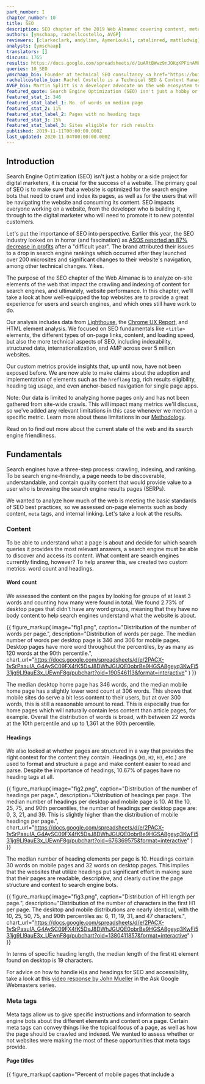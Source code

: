 ```yaml
---
part_number: I
chapter_number: 10
title: SEO
description: SEO chapter of the 2019 Web Almanac covering content, meta tags, indexability, linking, speed, structured data, internationalization, SPAs, AMP and security.
authors: [ymschaap, rachellcostello, AVGP]
reviewers: [clarkeclark, andylimn, AymenLoukil, catalinred, mattludwig]
analysts: [ymschaap]
translators: []
discuss: 1765
results: https://docs.google.com/spreadsheets/d/1uARtBWwz9nJOKqKPFinAMbtoDgu5aBtOhsBNmsCoTaA/
queries: 10_SEO
ymschaap_bio: Founder at technical SEO consultancy <a href="https://build.amsterdam/">build.amsterdam</a>. Previously founded several web companies that reached over 1 billions users. Blogging about his latest (ad)ventures since 2005 on <a href="https://yvoschaap.com/">yvoschaap.com</a>.
rachellcostello_bio: Rachel Costello is a Technical SEO & Content Manager at <a href="https://www.deepcrawl.com/">DeepCrawl</a> and an international conference speaker who spends her time researching and communicating the latest developments in search. Rachel currently manages the production of <a href="https://www.deepcrawl.com/knowledge/white-papers/">technical SEO white papers</a> and research pieces for DeepCrawl, and is a regular columnist for <a href="https://www.searchenginejournal.com/author/rachel-costello/">Search Engine Journal</a>.
AVGP_bio: Martin Splitt is a developer advocate on the web ecosystem team at Google where he works on keeping the web discoverable.
featured_quote: Search Engine Optimization (SEO) isn't just a hobby or a side project for digital marketers, it is crucial for the success of a website. The primary goal of SEO is to make sure that a website is optimized for the search engine bots that need to crawl and index its pages, as well as for the users that will be navigating the website and consuming its content. SEO impacts everyone working on a website, from the developer who is building it, through to the digital marketer who will need to promote it to new potential customers.
featured_stat_1: 346
featured_stat_label_1: No. of words on median page
featured_stat_2: 11%
featured_stat_label_2: Pages with no heading tags
featured_stat_3: 15%
featured_stat_label_3: Sites eligible for rich results
published: 2019-11-11T00:00:00.000Z
last_updated: 2020-11-04T00:00:00.000Z
---
```


## Introduction

Search Engine Optimization (SEO) isn't just a hobby or a side project for digital marketers, it is crucial for the success of a website. The primary goal of SEO is to make sure that a website is optimized for the search engine bots that need to crawl and index its pages, as well as for the users that will be navigating the website and consuming its content. SEO impacts everyone working on a website, from the developer who is building it, through to the digital marketer who will need to promote it to new potential customers.

Let's put the importance of SEO into perspective. Earlier this year, the SEO industry looked on in horror (and fascination) as [ASOS reported an 87% decrease in profits](https://www.bbc.co.uk/news/business-47877688) after a "difficult year". The brand attributed their issues to a drop in search engine rankings which occurred after they launched over 200 microsites and significant changes to their website's navigation, among other technical changes. Yikes.

The purpose of the SEO chapter of the Web Almanac is to analyze on-site elements of the web that impact the crawling and indexing of content for search engines, and ultimately, website performance. In this chapter, we'll take a look at how well-equipped the top websites are to provide a great experience for users and search engines, and which ones still have work to do.

Our analysis includes data from [Lighthouse](./methodology#lighthouse), the [Chrome UX Report](./methodology#chrome-ux-report), and HTML element analysis. We focused on SEO fundamentals like `<title>` elements, the different types of on-page links, content, and loading speed, but also the more technical aspects of SEO, including indexability, structured data, internationalization, and AMP across over 5 million websites.

Our custom metrics provide insights that, up until now, have not been exposed before. We are now able to make claims about the adoption and implementation of elements such as the `hreflang` tag, rich results eligibility, heading tag usage, and even anchor-based navigation for single page apps.

<p class="note">Note: Our data is limited to analyzing home pages only and has not been gathered from site-wide crawls. This will impact many metrics we'll discuss, so we've added any relevant limitations in this case whenever we mention a specific metric. Learn more about these limitations in our <a href="./methodology">Methodology</a>.</p>

Read on to find out more about the current state of the web and its search engine friendliness.

## Fundamentals

Search engines have a three-step process: crawling, indexing, and ranking. To be search engine-friendly, a page needs to be discoverable, understandable, and contain quality content that would provide value to a user who is browsing the search engine results pages (SERPs).

We wanted to analyze how much of the web is meeting the basic standards of SEO best practices, so we assessed on-page elements such as body content, `meta` tags, and internal linking. Let's take a look at the results.

### Content

To be able to understand what a page is about and decide for which search queries it provides the most relevant answers, a search engine must be able to discover and access its content. What content are search engines currently finding, however? To help answer this, we created two custom metrics: word count and headings.

#### Word count

We assessed the content on the pages by looking for groups of at least 3 words and counting how many were found in total. We found 2.73% of desktop pages that didn't have any word groups, meaning that they have no body content to help search engines understand what the website is about.

{{ figure_markup(
  image="fig1.png",
  caption="Distribution of the number of words per page.",
  description="Distribution of words per page. The median number of words per desktop page is 346 and 306 for mobile pages. Desktop pages have more word throughout the percentiles, by as many as 120 words at the 90th percentile.",
  chart_url="https://docs.google.com/spreadsheets/d/e/2PACX-1vSrPaauIA_G4AySC09FX4fK5DsJ8DWhJGUQE0obrBe9HGSA8geyq3KwFi531jg9Ll9auE3x_UEwnF8g/pubchart?oid=190546113&format=interactive"
  )
}}

The median desktop home page has 346 words, and the median mobile home page has a slightly lower word count at 306 words. This shows that mobile sites do serve a bit less content to their users, but at over 300 words, this is still a reasonable amount to read. This is especially true for home pages which will naturally contain less content than article pages, for example. Overall the distribution of words is broad, with between 22 words at the 10th percentile and up to 1,361 at the 90th percentile.

#### Headings

We also looked at whether pages are structured in a way that provides the right context for the content they contain. Headings (`H1`, `H2`, `H3`, etc.) are used to format and structure a page and make content easier to read and parse. Despite the importance of headings, 10.67% of pages have no heading tags at all.

{{ figure_markup(
  image="fig2.png",
  caption="Distribution of the number of headings per page.",
  description="Distribution of headings per page. The median number of headings per desktop and mobile page is 10. At the 10, 25, 75, and 90th percentiles, the number of headings per desktop page are: 0, 3, 21, and 39. This is slightly higher than the distribution of mobile headings per page.",
  chart_url="https://docs.google.com/spreadsheets/d/e/2PACX-1vSrPaauIA_G4AySC09FX4fK5DsJ8DWhJGUQE0obrBe9HGSA8geyq3KwFi531jg9Ll9auE3x_UEwnF8g/pubchart?oid=676369575&format=interactive"
  )
}}

The median number of heading elements per page is 10. Headings contain 30 words on mobile pages and 32 words on desktop pages. This implies that the websites that utilize headings put significant effort in making sure that their pages are readable, descriptive, and clearly outline the page structure and context to search engine bots.

{{ figure_markup(
  image="fig3.png",
  caption="Distribution of H1 length per page.",
  description="Distribution of the number of characters in the first H1 per page. The desktop and mobile distributions are nearly identical, with the 10, 25, 50, 75, and 90th percentiles as: 6, 11, 19, 31, and 47 characters.",
  chart_url="https://docs.google.com/spreadsheets/d/e/2PACX-1vSrPaauIA_G4AySC09FX4fK5DsJ8DWhJGUQE0obrBe9HGSA8geyq3KwFi531jg9Ll9auE3x_UEwnF8g/pubchart?oid=1380411857&format=interactive"
  )
}}

In terms of specific heading length, the median length of the first `H1` element found on desktop is 19 characters.

For advice on how to handle `H1`s and headings for SEO and accessibility, take a look at this [video response by John Mueller](https://www.youtube.com/watch?v=zyqJJXWk0gk) in the Ask Google Webmasters series.

### Meta tags

Meta tags allow us to give specific instructions and information to search engine bots about the different elements and content on a page. Certain meta tags can convey things like the topical focus of a page, as well as how the page should be crawled and indexed. We wanted to assess whether or not websites were making the most of these opportunities that meta tags provide.

#### Page titles

{{ figure_markup(
  caption="Percent of mobile pages that include a <code><title></code> tag.",
  content="97%",
  classes="big-number"
)
}}

Page titles are an important way of communicating the purpose of a page to a user or search engine. `<title>` tags are also used as headings in the SERPS and as the title for the browser tab when visiting a page, so it's no surprise to see that 97.1% of mobile pages have a document title.

{{ figure_markup(
  image="fig5.png",
  caption="Distribution of title length per page.",
  description="Distribution of the number of characters per title element per page. The 10, 25, 50, 75, and 90th percentiles of title lengths for desktop are: 4, 9, 20, 40, and 66 characters. The mobile distribution is very similar.",
  chart_url="https://docs.google.com/spreadsheets/d/e/2PACX-1vSrPaauIA_G4AySC09FX4fK5DsJ8DWhJGUQE0obrBe9HGSA8geyq3KwFi531jg9Ll9auE3x_UEwnF8g/pubchart?oid=1015017335&format=interactive"
  )
}}

Even though [Google usually displays the first 50-60 characters of a page title](https://moz.com/learn/seo/title-tag) within a SERP, the median length of the `<title>` tag was only 21 characters for mobile pages and 20 characters for desktop pages. Even the 75th percentile is still below the cutoff length. This suggests that some SEOs and content writers aren't making the most of the space allocated to them by search engines for describing their home pages in the SERPs.

#### Meta descriptions

Compared to the `<title>` tag, fewer pages were detected to have a meta description, as only 64.02% of mobile home pages have a meta description. Considering that Google often rewrites meta descriptions in the SERPs in response to the searcher's query, perhaps website owners place less importance on including a meta description at all.

{{ figure_markup(
  image="fig6.png",
  caption="Distribution of meta description length per page.",
  description="Distribution of the number of characters per meta description per page. The 10, 25, 50, 75, and 90th percentiles of title lengths for desktop are: 9, 48, 123, 162, and 230 characters. The mobile distribution is slightly higher by fewer than 10 characters at any given percentile.",
  chart_url="https://docs.google.com/spreadsheets/d/e/2PACX-1vSrPaauIA_G4AySC09FX4fK5DsJ8DWhJGUQE0obrBe9HGSA8geyq3KwFi531jg9Ll9auE3x_UEwnF8g/pubchart?oid=1750266149&format=interactive"
  )
}}

The median meta description length was also lower than the [recommended length of 155-160 characters](https://moz.com/learn/seo/meta-description), with desktop pages having descriptions of 123 characters. Interestingly, meta descriptions were consistently longer on mobile than on desktop, despite mobile SERPs traditionally having a shorter pixel limit. This limit has only been extended recently, so perhaps more website owners have been testing the impact of having longer, more descriptive meta descriptions for mobile results.

#### Image alt tags

Considering the importance of `alt` text for SEO and accessibility, it is far from ideal to see that only 46.71% of mobile pages use `alt` attributes on all of their images. This means that there are still improvements to be made with regard to making images across the web more accessible to users and understandable for search engines. Learn more about issues like these in the [Accessibility](./accessibility) chapter.

### Indexability

To show a page's content to users in the SERPs, search engine crawlers must first be permitted to access and index that page. Some of the factors that impact a search engine's ability to crawl and index pages include:

- Status codes
- `noindex` tags
- Canonical tags
- The `robots.txt` file

#### Status codes

It is recommended to maintain a `200 OK` status code for any important pages that you want search engines to index. The majority of pages tested were available for search engines to access, with 87.03% of initial HTML requests on desktop returning a `200` status code. The results were slightly lower for mobile pages, with only 82.95% of pages returning a `200` status code.

The next most commonly found status code on mobile was `302`, a temporary redirect, which was found on 10.45% of mobile pages. This was higher than on desktop, with only 6.71% desktop home pages returning a `302` status code. This could be due to the fact that the [mobile home pages were alternates](https://developers.google.com/search/mobile-sites/mobile-seo/separate-urls) to an equivalent desktop page, such as on non-responsive sites that have separate versions of the website for each device.

<p class="note">Note: Our results didn't include <code>4xx</code> or <code>5xx</code> status codes.</p>

#### `noindex`

A `noindex` directive can be served in the HTML `<head>` or in the HTTP headers as an `X-Robots` directive. A `noindex` directive basically tells a search engine not to include that page in its SERPs, but the page will still be accessible for users when they are navigating through the website. `noindex` directives are usually added to duplicate versions of pages that serve the same content, or low quality pages that provide no value to users coming to a website from organic search, such as filtered, faceted, or internal search pages.

96.93% of mobile pages passed the [Lighthouse indexing audit](https://developers.google.com/web/tools/lighthouse/audits/indexing), meaning that these pages didn't contain a `noindex` directive. However, this means that 3.07% of mobile home pages _did_ have a `noindex` directive, which is cause for concern, meaning that Google was prevented from indexing these pages.

<p class="note">The websites included in our research are sourced from the <a href="./methodology#chrome-ux-report">Chrome UX Report</a> dataset, which excludes websites that are not publicly discoverable. This is a significant source of bias because we're unable to analyze sites that Chrome determines to be non-public. Learn more about our <a href="./methodology#websites">methodology</a>.</p>

#### Canonicalization

Canonical tags are used to specify duplicate pages and their preferred alternates, so that search engines can consolidate authority which might be spread across multiple pages within the group onto one main page for improved rankings.

48.34% of mobile home pages were [detected](https://developers.google.com/web/tools/lighthouse/audits/canonical) to have a canonical tag. Self-referencing canonical tags aren't essential, and canonical tags are usually required for duplicate pages. Home pages are rarely duplicated anywhere else across the site so seeing that less than half of pages have a canonical tag isn't surprising.

#### robots.txt

One of the most effective methods for controlling search engine crawling is the [`robots.txt` file](https://www.deepcrawl.com/knowledge/technical-seo-library/robots-txt/). This is a file that sits on the root domain of a website and specifies which URLs and URL paths should be disallowed from being crawled by search engines.

It was interesting to observe that only 72.16% of mobile sites have a valid `robots.txt`, [according to Lighthouse](https://developers.google.com/web/tools/lighthouse/audits/robots). The key issues we found are split between 22% of sites having no `robots.txt` file at all, and ~6% serving an invalid `robots.txt` file, and thus failing the audit. While there are many valid reasons to not have a `robots.txt` file, such as having a small website that doesn't struggle with [crawl budget issues](https://webmasters.googleblog.com/2017/01/what-crawl-budget-means-for-googlebot.html), having an invalid `robots.txt` is cause for concern.

### Linking

One of the most important attributes of a web page is links. Links help search engines discover new, relevant pages to add to their index and navigate through websites. 96% of the web pages in our dataset contain at least one internal link, and 93% contain at least one external link to another domain. The small minority of pages that don't have any internal or external links will be missing out on the immense value that links pass through to target pages.

The number of internal and external links included on desktop pages were consistently higher than the number found on mobile pages. Often a limited space on a smaller viewport causes fewer links to be included in the design of a mobile page compared to desktop.

It's important to bear in mind that fewer internal links on the mobile version of a page [might cause an issue](https://moz.com/blog/internal-linking-mobile-first-crawl-paths) for your website. With [mobile-first indexing](https://www.deepcrawl.com/knowledge/white-papers/mobile-first-index-guide/), which for new websites is the default for Google, if a page is only linked from the desktop version and not present on the mobile version, search engines will have a much harder time discovering and ranking it.

{{ figure_markup(
  image="fig7.png",
  caption="Distribution of internal links per page.",
  description="Distribution of the number of internal links per page. The 10, 25, 50, 75, and 90th percentiles of internal links for desktop are: 7, 29, 70, 142, and 261. The mobile distribution is much lower, by 30 links at the 90th percentile and 10 at the median.",
  chart_url="https://docs.google.com/spreadsheets/d/e/2PACX-1vSrPaauIA_G4AySC09FX4fK5DsJ8DWhJGUQE0obrBe9HGSA8geyq3KwFi531jg9Ll9auE3x_UEwnF8g/pubchart?oid=534496673&format=interactive"
  )
}}

{{ figure_markup(
  image="fig8.png",
  caption="Distribution of external links per page.",
  description="Distribution of the number of external links per page. The 10, 25, 50, 75, and 90th percentiles of external links for desktop are: 1, 4, 10, 22, and 51. The mobile distribution is much lower, by 11 links at the 90th percentile and 2 at the median.",
  chart_url="https://docs.google.com/spreadsheets/d/e/2PACX-1vSrPaauIA_G4AySC09FX4fK5DsJ8DWhJGUQE0obrBe9HGSA8geyq3KwFi531jg9Ll9auE3x_UEwnF8g/pubchart?oid=1997009875&format=interactive"
  )
}}

The median desktop page includes 70 internal (same-site) links, whereas the median mobile page has 60 internal links. The median number of external links per page follows a similar trend, with desktop pages including 10 external links, and mobile pages including 8.

{{ figure_markup(
  image="fig9.png",
  caption="Distribution of anchor links per page.",
  description="Distribution of the number of anchor links per page. The 10, 25, 50, 75, and 90th percentiles of internal anchor for desktop are: 0, 0, 0, 1, and 3. The mobile distribution is identical.",
  chart_url="https://docs.google.com/spreadsheets/d/e/2PACX-1vSrPaauIA_G4AySC09FX4fK5DsJ8DWhJGUQE0obrBe9HGSA8geyq3KwFi531jg9Ll9auE3x_UEwnF8g/pubchart?oid=1852200766&format=interactive"
  )
}}

Anchor links, which link to a certain scroll position on the same page, are not very popular. Over 65% of home pages have no anchor links. This is probably due to the fact that home pages don't usually contain any long-form content.

There is good news from our analysis of the descriptive link text metric. 89.94% of mobile pages pass Lighthouse's [descriptive link text audit](https://developers.google.com/web/tools/lighthouse/audits/descriptive-link-text). This means that these pages don't have generic "click here", "go", "here" or "learn more" links, but use more meaningful link text which helps users and search engines better understand the context of pages and how they connect with one another.

## Advanced

Having descriptive, useful content on a page that isn't being blocked from search engines with a `noindex` or `Disallow` directive isn't enough for a website to succeed in organic search. Those are just the basics. There is a lot more than can be done to enhance the performance of a website and its appearance in SERPs.

Some of the more technically complex aspects that have been gaining importance in successfully indexing and ranking websites include speed, structured data, internationalization, security, and mobile friendliness.

### Speed

Mobile loading speed was first [announced as a ranking factor](https://webmasters.googleblog.com/2018/01/using-page-speed-in-mobile-search.html) by Google in 2018. Speed isn't a new focus for Google though. Back in 2010 it was [revealed that speed had been introduced as a ranking signal](https://webmasters.googleblog.com/2010/04/using-site-speed-in-web-search-ranking.html).

A fast-loading website is also crucial for a good user experience. Users that have to wait even a few seconds for a site to load have the tendency to bounce and try another result from one of your SERP competitors that loads quickly and meets their expectations of website performance.

The metrics we used for our analysis of load speed across the web is based on the [Chrome UX Report](./methodology#chrome-ux-report) (CrUX), which collects data from real-world Chrome users. This data shows that an astonishing 48% of websites are labeled as **slow**. A website is labeled slow if it more than 25% of FCP experiences slower than 3 seconds _or_ 5% of FID experiences slower than 300 ms.

{{ figure_markup(
  image="fig10.png",
  caption="Distribution of the performance of user experiences by device type.",
  description="Distribution of the performance of desktop, phone, and tablet user experiences. Desktop: 2% fast, 52% moderate, 46% slow. Phone: 1% fast, 41% moderate, 58% slow. Tablet: 0% fast, 35% moderate, 65% slow.",
  chart_url="https://docs.google.com/spreadsheets/d/e/2PACX-1vSrPaauIA_G4AySC09FX4fK5DsJ8DWhJGUQE0obrBe9HGSA8geyq3KwFi531jg9Ll9auE3x_UEwnF8g/pubchart?oid=2083126642&format=interactive"
  )
}}

Split by device, this picture is even bleaker for tablet (65%) and phone (58%).

Although the numbers are bleak for the speed of the web, the good news is that SEO experts and tools have been focusing more and more on the technical challenges of speeding up websites. You can learn more about the state of web performance in the [Performance](./performance) chapter.

### Structured data

Structured data allows website owners to add additional semantic data to their web pages, by adding [JSON-LD](https://en.wikipedia.org/wiki/JSON-LD) snippets or [Microdata](https://developer.mozilla.org/en-US/docs/Web/HTML/Microdata), for example. Search engines parse this data to better understand these pages and sometimes use the markup to display additional relevant information in the search results. Some of the useful types of structured data are:

- [reviews](https://developers.google.com/search/docs/data-types/review-snippet)
- [products](https://developers.google.com/search/docs/data-types/product)
- [businesses](https://developers.google.com/search/docs/data-types/local-business)
- [movies](https://developers.google.com/search/docs/data-types/movie)
- and [you can search for more types of supported structured data types](https://developers.google.com/search/docs/guides/search-gallery)

The [extra visibility](https://developers.google.com/search/docs/guides/enhance-site) that structured data can provide for websites is interesting for site owners, given that it can help to create more opportunities for traffic. For example, the relatively new [FAQ schema](https://developers.google.com/search/docs/data-types/faqpage) will double the size of your snippet and the real estate of your site in the SERP.

During our research, we found that only 14.67% of sites are eligible for rich results on mobile. Interestingly, desktop site eligibility is slightly lower at 12.46%. This suggests that there is a lot more that site owners can be doing to optimize the way their home pages are appearing in search.

Among the sites with structured data markup, the five most prevalent types are:

1. `WebSite` (16.02%)
2. `SearchAction` (14.35%)
3. `Organization` (12.89%)
4. `WebPage` (11.58%)
5. `ImageObject` (5.35%)

Interestingly, one of the most popular data types that triggers a search engine feature is `SearchAction`, which powers the [sitelinks searchbox](https://developers.google.com/search/docs/data-types/sitelinks-searchbox).

The top five markup types all lead to more visibility in Google's search results, which might be the fuel for more widespread adoption of these types of structured data.

Seeing as we only looked at home pages within this analysis, the results might look very different if we were to consider interior pages, too.

Review stars are only found on 1.09% of the web's home pages (via [AggregateRating](https://schema.org/AggregateRating)). Also, the newly introduced [QAPage](https://schema.org/QAPage) appeared only in 48 instances, and the [FAQPage](https://schema.org/FAQPage) at a slightly higher frequency of 218 times. These last two counts are expected to increase in the future as we run more crawls and dive deeper into Web Almanac analysis.

### Internationalization

Internationalization is one of the most complex aspects of SEO, even [according to some Google search employees](https://twitter.com/JohnMu/status/965507331369984002). Internationalization in SEO focuses on serving the right content from a website with multiple language or country versions and making sure that content is being targeted towards the specific language and location of the user.

While 38.40% of desktop sites (33.79% on mobile) have the HTML lang attribute set to English, only 7.43% (6.79% on mobile) of the sites also contain an `hreflang` link to another language version. This suggests that the vast majority of websites that we analyzed don't offer separate versions of their home page that would require language targeting -- unless these separate versions do exist but haven't been configured correctly.

<figure>
  <table>
    <thead>
      <tr>
        <th><code>hreflang</code></th>
        <th>Desktop</th>
        <th>Mobile</th>
      </tr>
    </thead>
    <tbody>
      <tr>
        <td>en</td>
        <td class="numeric">12.19%</td>
        <td class="numeric">2.80%</td>
      </tr>
      <tr>
        <td>x-default</td>
        <td class="numeric">5.58%</td>
        <td class="numeric">1.44%</td>
      </tr>
      <tr>
        <td>fr</td>
        <td class="numeric">5.23%</td>
        <td class="numeric">1.28%</td>
      </tr>
      <tr>
        <td>es</td>
        <td class="numeric">5.08%</td>
        <td class="numeric">1.25%</td>
      </tr>
      <tr>
        <td>de</td>
        <td class="numeric">4.91%</td>
        <td class="numeric">1.24%</td>
      </tr>
      <tr>
        <td>en-us</td>
        <td class="numeric">4.22%</td>
        <td class="numeric">2.95%</td>
      </tr>
      <tr>
        <td>it</td>
        <td class="numeric">3.58%</td>
        <td class="numeric">0.92%</td>
      </tr>
      <tr>
        <td>ru</td>
        <td class="numeric">3.13%</td>
        <td class="numeric">0.80%</td>
      </tr>
      <tr>
        <td>en-gb</td>
        <td class="numeric">3.04%</td>
        <td class="numeric">2.79%</td>
      </tr>
      <tr>
        <td>de-de</td>
        <td class="numeric">2.34%</td>
        <td class="numeric">2.58%</td>
      </tr>
      <tr>
        <td>nl</td>
        <td class="numeric">2.28%</td>
        <td class="numeric">0.55%</td>
      </tr>
      <tr>
        <td>fr-fr</td>
        <td class="numeric">2.28%</td>
        <td class="numeric">2.56%</td>
      </tr>
      <tr>
        <td>es-es</td>
        <td class="numeric">2.08%</td>
        <td class="numeric">2.51%</td>
      </tr>
      <tr>
        <td>pt</td>
        <td class="numeric">2.07%</td>
        <td class="numeric">0.48%</td>
      </tr>
      <tr>
        <td>pl</td>
        <td class="numeric">2.01%</td>
        <td class="numeric">0.50%</td>
      </tr>
      <tr>
        <td>ja</td>
        <td class="numeric">2.00%</td>
        <td class="numeric">0.43%</td>
      </tr>
      <tr>
        <td>tr</td>
        <td class="numeric">1.78%</td>
        <td class="numeric">0.49%</td>
      </tr>
      <tr>
        <td>it-it</td>
        <td class="numeric">1.62%</td>
        <td class="numeric">2.40%</td>
      </tr>
      <tr>
        <td>ar</td>
        <td class="numeric">1.59%</td>
        <td class="numeric">0.43%</td>
      </tr>
      <tr>
        <td>pt-br</td>
        <td class="numeric">1.52%</td>
        <td class="numeric">2.38%</td>
      </tr>
      <tr>
        <td>th</td>
        <td class="numeric">1.40%</td>
        <td class="numeric">0.42%</td>
      </tr>
      <tr>
        <td>ko</td>
        <td class="numeric">1.33%</td>
        <td class="numeric">0.28%</td>
      </tr>
      <tr>
        <td>zh</td>
        <td class="numeric">1.30%</td>
        <td class="numeric">0.27%</td>
      </tr>
      <tr>
        <td>sv</td>
        <td class="numeric">1.22%</td>
        <td class="numeric">0.30%</td>
      </tr>
      <tr>
        <td>en-au</td>
        <td class="numeric">1.20%</td>
        <td class="numeric">2.31%</td>
      </tr>
    </tbody>
  </table>
  <figcaption>{{ figure_link(caption="Top 25 most popular <code>hreflang</code> values.") }}</figcaption>
</figure>

Next to English, the most common languages are French, Spanish, and German. These are followed by languages targeted towards specific geographies like English for Americans (`en-us`) or more obscure combinations like Spanish for the Irish (`es-ie`).

The analysis did not check for correct implementation, such as whether or not the different language versions properly link to each other. However, from looking at the low adoption of having an x-default version (only 3.77% on desktop and 1.30% on mobile), [as is recommended](https://www.google.com/url?q=https://support.google.com/webmasters/answer/189077?hl%3Den&sa=D&ust=1570627963630000&usg=AFQjCNFwzwglsbysT9au_I-7ZQkwa-QvrA), this is an indicator that this element is complex and not always easy to get right.

### SPA crawlability

Single-page applications (SPAs) built with frameworks like React and Vue.js come with their own SEO complexity. Websites using a hash-based navigation, make it especially hard for search engines to properly crawl and index them. For example, Google had an "AJAX crawling scheme" workaround that turned out to be complex for search engines as well as developers, so it was [deprecated in 2015](https://webmasters.googleblog.com/2015/10/deprecating-our-ajax-crawling-scheme.html).

The number of SPAs that were tested had a relatively low number of links served via hash URLs, with 13.08% of React mobile pages using hash URLs for navigation, 8.15% of mobile Vue.js pages using them, and 2.37% of mobile Angular pages using them. These results were very similar for desktop pages too. This is positive to see from an SEO perspective, considering the impact that hash URLs can have on content discovery.

The higher number of hash URLs in React pages is surprising, especially in contrast to the lower number of hash URLs found on Angular pages. Both frameworks promote the adoption of routing packages where the [History API](https://developer.mozilla.org/en-US/docs/Web/API/History) is the default for links, instead of relying on hash URLs. Vue.js is [considering moving to using the History API as the default](https://github.com/vuejs/rfcs/pull/40) as well in version 3 of their `vue-router` package.

### AMP

AMP (formerly known as "Accelerated Mobile Pages") was first introduced in 2015 by Google as an open source HTML framework. It provides components and infrastructure for websites to provide a faster experience for users, by using optimizations such as caching, lazy loading, and optimized images. Notably, Google adopted this for their search engine, where AMP pages are also served from their own CDN. This feature later became a standards proposal under the name [Signed HTTP Exchanges](https://wicg.github.io/webpackage/draft-yasskin-http-origin-signed-responses.html).

Despite this, only 0.62% of mobile home pages contain a link to an AMP version. Given the visibility this project has had, this suggests that it has had a relatively low adoption. However, AMP can be more useful for serving article pages, so our home page-focused analysis won't reflect adoption across other page types.

### Security

A strong online shift in recent years has been for the web to move to HTTPS by default. HTTPS prevents website traffic from being intercepted on public Wi-Fi networks, for example, where user input data is then transmitted unsecurely. Google have been pushing for sites to adopt HTTPS, and even made [HTTPS as a ranking signal](https://webmasters.googleblog.com/2014/08/https-as-ranking-signal.html). Chrome also supported the move to secure pages by labeling non-HTTPS pages as [not secure](https://www.blog.google/products/chrome/milestone-chrome-security-marking-http-not-secure/) in the browser.

For more information and guidance from Google on the importance of HTTPS and how to adopt it, please see [Why HTTPS Matters](https://developers.google.com/web/fundamentals/security/encrypt-in-transit/why-https).

We found that 67.06% of websites on desktop are now served over HTTPS. Just under half of websites still haven't migrated to HTTPS and are serving non-secure pages to their users. This is a significant number. Migrations can be hard work, so this could be a reason why the adoption rate isn't higher, but an HTTPS migration usually require an SSL certificate and a simple change to the `.htaccess` file. There's no real reason not to switch to HTTPS.

Google's [HTTPS Transparency Report](https://transparencyreport.google.com/https/overview) reports a 90% adoption of HTTPS for the top 100 non-Google domains (representing 25% of all website traffic worldwide). The difference between this number and ours could be explained by the fact that relatively smaller sites are adopting HTTPS at a slower rate.

Learn more about the state of security in the [Security](./security) chapter.

## Conclusion

Through our analysis, we observed that the majority of websites are getting the fundamentals right, in that their home pages are crawlable, indexable, and include the key content required to rank well in search engines' results pages. Not every person who owns a website will be aware of SEO at all, let alone its best practice guidelines, so it is promising to see that so many sites have got the basics covered.

However, more sites are missing the mark than expected when it comes to some of the more advanced aspects of SEO and accessibility. Site speed is one of these factors that many websites are struggling with, especially on mobile. This is a significant problem, as speed is one of the biggest contributors to UX, which is something that can impact rankings. The number of websites that aren't yet served over HTTPS is also problematic to see, considering the importance of security and keeping user data safe.

There is a lot more that we can all be doing to learn about SEO best practices and industry developments. This is essential due to the evolving nature of the search industry and the rate at which changes happen. Search engines make thousands of improvements to their algorithms each year, and we need to keep up if we want our websites to reach more visitors in organic search.
